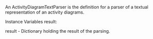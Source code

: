 An ActivityDiagramTextParser is the definition for a parser of a textual representation of an activity diagrams.

Instance Variables
	result:		<Dictionary>

result
	- Dictionary holding the result of the parsing.
